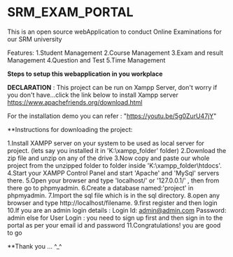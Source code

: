 # SRM_EXAM_PORTAL
This is an open source webApplication to conduct Online Examinations for our SRM university

Features:
1.Student Management
2.Course Management
3.Exam and result Management
4.Question and Test
5.Time Management

**Steps to setup this webapplication in you workplace**

**DECLARATION** :
 This project can be run on Xampp Server, don't worry if you don't have...click the link below to install Xampp server
 https://www.apachefriends.org/download.html

For the installation demo you can refer : "https://youtu.be/5g0ZurU47jY"

**Instructions for downloading the project:

1.Install XAMPP server on your system to be used as local server for project. (lets say you installed it in 'K:\xampp_folder' folder)
2.Download the zip file and unzip on any of the drive
3.Now copy and paste our whole project from the unzipped folder to folder inside 'K:\xampp_folder\htdocs'.
4.Start your XAMPP Control Panel and start 'Apache' and 'MySql' servers there.
5.Open your browser and type 'localhost/' or '127.0.0.1/' , then from there go to phpmyadmin.
6.Create a database named:'project' in phpmyadmin.
7.Import the sql file which is in the sql directory.
8.open any browser and type http://localhost/filename.
9.first register and then login
10.If you are an admin login details : Login Id: admin@admin.com Password: admin
 else for User Login : you need to sign up first and then sign in to the portal as per your email id and password
11.Congratulations! you are good to go

**Thank you ... ^_^ 


